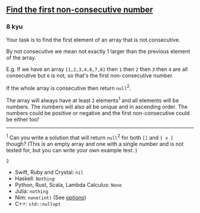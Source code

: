<h2><a href=https://www.codewars.com/kata/58f8a3a27a5c28d92e000144/train/csharp target="_blank">Find the first non-consecutive number</a></h2><h3>8 kyu</h3><p>Your task is to find the first element of an array that is not consecutive.</p><p>By not consecutive we mean not exactly 1 larger than the previous element of the array.</p><p>E.g. If we have an array <code>[1,2,3,4,6,7,8]</code> then <code>1</code> then <code>2</code> then <code>3</code> then <code>4</code> are all consecutive but <code>6</code> is not, so that's the first non-consecutive number.</p><p>If the whole array is consecutive then return <code>null</code><sup>2</sup>.</p><p>The array will always have at least <code>2</code> elements<sup>1</sup> and all elements will be numbers. The numbers will also all be unique and in ascending order. The numbers could be positive or negative and the first non-consecutive could be either too!</p><hr><p><sup>1</sup> Can you write a solution that will return <code>null</code><sup>2</sup> for both <code>[]</code> and <code>[ x ]</code> though?  (This is an empty array and one with a single number and is not tested for, but you can write your own example test. )</p><p><sup>2</sup>  </p><ul><li>Swift, Ruby and Crystal: <code>nil</code></li><li>Haskell: <code>Nothing</code>  </li><li>Python, Rust, Scala, Lambda Calculus: <code>None</code>  </li><li>Julia: <code>nothing</code>  </li><li>Nim: <code>none(int)</code> (See <a href="https://nim-lang.org/docs/options.html" data-turbolinks="false" target="_blank">options</a>)</li><li>C++: <code>std::nullopt</code></li></ul>